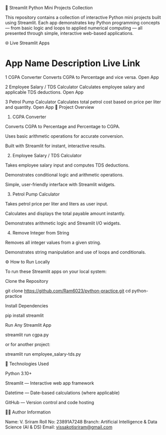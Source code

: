 🧠 Streamlit Python Mini Projects Collection


This repository contains a collection of interactive Python mini projects built using Streamlit.
Each app demonstrates key Python programming concepts — from basic logic and loops to applied numerical computing — all presented through simple, interactive web-based applications.

🌐 Live Streamlit Apps
#	App Name	Description	Live Link
1	CGPA Converter	Converts CGPA to Percentage and vice versa.	Open App

2	Employee Salary / TDS Calculator	Calculates employee salary and applicable TDS deductions.	Open App

3	Petrol Pump Calculator	Calculates total petrol cost based on price per liter and quantity.	Open App
🧩 Project Overview
1. CGPA Converter

Converts CGPA to Percentage and Percentage to CGPA.

Uses basic arithmetic operations for accurate conversion.

Built with Streamlit for instant, interactive results.

2. Employee Salary / TDS Calculator

Takes employee salary input and computes TDS deductions.

Demonstrates conditional logic and arithmetic operations.

Simple, user-friendly interface with Streamlit widgets.

3. Petrol Pump Calculator

Takes petrol price per liter and liters as user input.

Calculates and displays the total payable amount instantly.

Demonstrates arithmetic logic and Streamlit I/O widgets.

4. Remove Integer from String

Removes all integer values from a given string.

Demonstrates string manipulation and use of loops and conditionals.

⚙️ How to Run Locally

To run these Streamlit apps on your local system:

Clone the Repository

git clone https://github.com/Ram6023/python-practice.git
cd python-practice


Install Dependencies

pip install streamlit


Run Any Streamlit App

streamlit run cgpa.py


or for another project:

streamlit run employee_salary-tds.py

🧰 Technologies Used

Python 3.10+

Streamlit — Interactive web app framework

Datetime — Date-based calculations (where applicable)

GitHub — Version control and code hosting

👨‍💻 Author Information

Name: V. Sriram
Roll No: 23891A7248
Branch: Artificial Intelligence & Data Science (AI & DS)
Email: vissakotisriram@gmail.com
